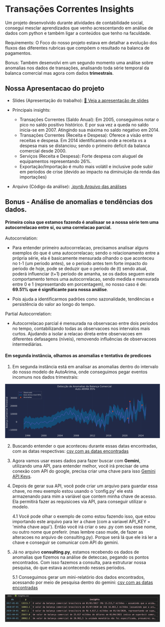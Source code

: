 # Transações Correntes Insights

Um projeto desenvolvido durante atividades de contabilidade social, consegui mesclar aprendizados que venho acrescentando em análise de dados com python e também ligar a conteúdos que tenho na faculdade.

Requirements: O Foco do nosso projeto estava em detalhar a evolução dos fluxos das diferentes rubricas que compõem o resultado na balanca de pagamentos.

Bonus: Também desenvolvi em um segundo momento uma análise sobre anomalias nos dados de transações, analisando toda série temporal da balanca comercial mas agora com dados **trimestrais**.

## Nossa Apresentacao do projeto

* Slides (Apresentação do trabalho): [📑 Veja a apresentação de slides](./figures/ContabilidadeSocial%20-%20Balanço%20de%20Pagamentos.pdf)

* Principais insights:
    - Transações Correntes (Saldo Anual): Em 2005, conseguimos notar o pico no saldo positivo histórico. E por sua vez a queda no saldo inicia-se em 2007. Atingindo sua máxima no saldo negativo em 2014.
    - Transações Correntes (Receita e Despesa): Oferece a visão entre receitas e despesa. Em 2014 identificamos onde a receita vs a despesa mais se distanciou; sendo o primeiro defícit da balanca comercial desde 2000.
    - Serviços (Receita e Despesa): Forte despesa com aluguel de equipamentos representando 26%.
    - Exportação/Importação é muito mais volátil e inclusive pode subir em períodos de crise (devido ao impacto na diminuição da renda das importações)

* Arquivo (Código da análise): [.ipynb Arquivo das análises](./Insights/transaction.ipynb)

## Bonus - Análise de anomalias e tendências dos dados.

#### Primeira coisa que estamos fazendo é analisaar se a nossa série tem uma autocorrelacao entre sí, ou uma correlacao parcial. 

Autocorrelation:

* Para entender primeiro autocorrelacao, precisamos analisar alguns exemplos do que é uma autocorrelacao; sendo o relacionamento entre a própria série, ela é basicamente mensurada olhando o que aconteceu no t-1 (um periodo antes), se o periodo antes tem forte impacto do periodo de hoje, pode se deduzir que o periodo de (t) sendo atual, poderá influenciar (t+1) período de amanha, se os dados seguem este comportamento temos uma autocorrelacao, sendo medida e mensurada entre 0 e 1 (representando em porcentagem), no nosso caso é de: **69.51% que é significante para nossa análise**.

* Pois ajuda a identificarmos padrões como sazonalidade, tendências e persistência do valor ao longo do tempo.

Partial Autocorrelation:

* Autocorrelacao parcial é mensurada na observacao entre dois periodos no tempo, contabilizando todas as observacoes nos intervalos mais curtos. Ajudando a isolar a relacao direta entre observacoes em diferentes defasagens (níveis), removendo influências de observacoes intermediárias.

#### Em segunda instância, olhamos as anomalias e tentativa de predicoes

1. Em segunda instância está em analisar as anomalias dentro do intervalo do nosso modelo de AutoArima, onde conseguimos pegar eventos incomuns nos dados trimestrais:

  ![Imagem da deteccao do modelo](./figures/image_anomalies.png)


2. Buscando entender o que aconteceu durante essas datas encontradas, com as datas respectivas: [csv com as datas encontradas](./data/anomalies_bc.csv)


3. Agora vamos usar esses dados para fazer buscar com **Gemini**, utilizando uma API, para entender melhor, você irá precisar de uma conexão com API do google, precisa criar uma chave para isso [Gemini API Keys](https://ai.google.dev/gemini-api/docs?hl=pt-br).

4. Depois de gerar sua API, você pode criar um arquivo para guardar essa chave, no meu exemplo estou usando o 'config.py' ele está armazenando para mim a variável que contem minha chave de acesso. Ela permitirá fazer as requisicoes via API, para conseguir utilizar o modelo.

    4.1 Você pode olhar o exemplo de como estou fazendo isso, que estou importando este arquivo para ler a chave (com a variavel API_KEY = 'minha chave aqui'). Então você irá criar o seu .py com seu esse nome, ou outro nome que preferir. (mas lembre caso mude, de fazer as alteracoes no arquivo de consulting.py).
    Porque será lá que ele irá ler a chave e conseguir se comunicar com API do gemini.

5. Já no arquivo **consulting.py**, estamos recebendo os dados de anomalias que fizemos na análise de deteccao, pegando os pontos encontrados. Com isso fazemos a consulta, para estruturar nossa pesquisa, do que estava acontecendo nesses períodos. 

    5.1 Conseguimos gerar um mini-relatório dos dados encontrados, acessando por meio de pesquisa dentro do gemini:
    [csv com as datas encontradas](./data/insights.csv)

![Imagem da deteccao do modelo](./figures/image_of_table_insights.png)

